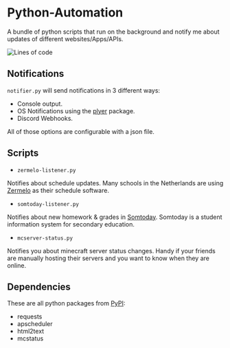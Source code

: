 # Python-Automation

A bundle of python scripts that run on the background and notify me about updates of different websites/Apps/APIs.

![Lines of code](https://img.shields.io/tokei/lines/github/rijkvp/Python-Automation?style=for-the-badge)

## Notifications

`notifier.py` will send notifications in 3 different ways:
- Console output.
- OS Notifications using the [plyer](https://pypi.org/project/plyer/) package.
- Discord Webhooks.

All of those options are configurable with a json file.

## Scripts

- `zermelo-listener.py`

Notifies about schedule updates. Many schools in the Netherlands are using [Zermelo](https://www.zermelo.nl/) as their schedule software.

- `somtoday-listener.py`

Notifies about new homework & grades in [Somtoday](https://som.today/). Somtoday is a student information system for secondary education.

- `mcserver-status.py`

Notifies you about minecraft server status changes. Handy if your friends are manually hosting their servers and you want to know when they are online.

## Dependencies

These are all python packages from [PyPI](https://pypi.org):

- requests
- apscheduler
- html2text
- mcstatus
